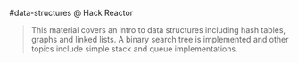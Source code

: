 #data-structures @ Hack Reactor 
> This material covers an intro to data structures including hash tables,
> graphs and linked lists. A binary search tree is implemented and other
> topics include simple stack and queue implementations.
